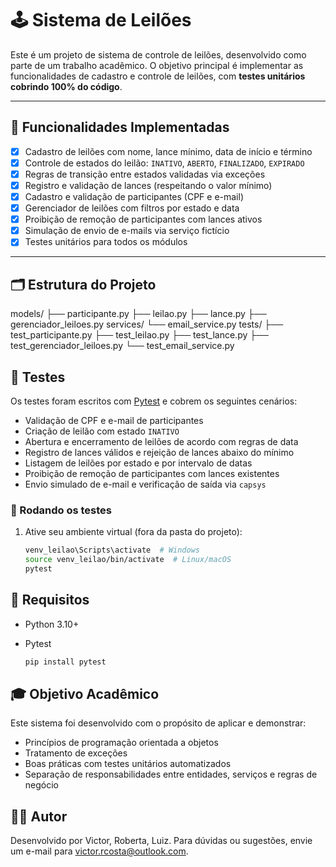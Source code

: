 # 🕹️ Sistema de Leilões

Este é um projeto de sistema de controle de leilões, desenvolvido como parte de um trabalho acadêmico. O objetivo principal é implementar as funcionalidades de cadastro e controle de leilões, com **testes unitários cobrindo 100% do código**.

---

## 📌 Funcionalidades Implementadas

- [x] Cadastro de leilões com nome, lance mínimo, data de início e término
- [x] Controle de estados do leilão: `INATIVO`, `ABERTO`, `FINALIZADO`, `EXPIRADO`
- [x] Regras de transição entre estados validadas via exceções
- [x] Registro e validação de lances (respeitando o valor mínimo)
- [x] Cadastro e validação de participantes (CPF e e-mail)
- [x] Gerenciador de leilões com filtros por estado e data
- [x] Proibição de remoção de participantes com lances ativos
- [x] Simulação de envio de e-mails via serviço fictício
- [x] Testes unitários para todos os módulos

---

## 🗂️ Estrutura do Projeto

models/
├── participante.py
├── leilao.py
├── lance.py
├── gerenciador_leiloes.py
services/
└── email_service.py
tests/
├── test_participante.py
├── test_leilao.py
├── test_lance.py
├── test_gerenciador_leiloes.py
└── test_email_service.py

## 🧪 Testes

Os testes foram escritos com [Pytest](https://docs.pytest.org/) e cobrem os seguintes cenários:

- Validação de CPF e e-mail de participantes
- Criação de leilão com estado `INATIVO`
- Abertura e encerramento de leilões de acordo com regras de data
- Registro de lances válidos e rejeição de lances abaixo do mínimo
- Listagem de leilões por estado e por intervalo de datas
- Proibição de remoção de participantes com lances existentes
- Envio simulado de e-mail e verificação de saída via `capsys`

### 🔧 Rodando os testes

1. Ative seu ambiente virtual (fora da pasta do projeto):
   ```bash
   venv_leilao\Scripts\activate  # Windows
   source venv_leilao/bin/activate  # Linux/macOS
   pytest

## 📎 Requisitos

- Python 3.10+

- Pytest

   ```bash
   pip install pytest

## 🎓 Objetivo Acadêmico

Este sistema foi desenvolvido com o propósito de aplicar e demonstrar:

- Princípios de programação orientada a objetos
- Tratamento de exceções
- Boas práticas com testes unitários automatizados
- Separação de responsabilidades entre entidades, serviços e regras de negócio

## 👨‍💻 Autor

Desenvolvido por Victor, Roberta, Luiz.
Para dúvidas ou sugestões, envie um e-mail para victor.rcosta@outlook.com.

